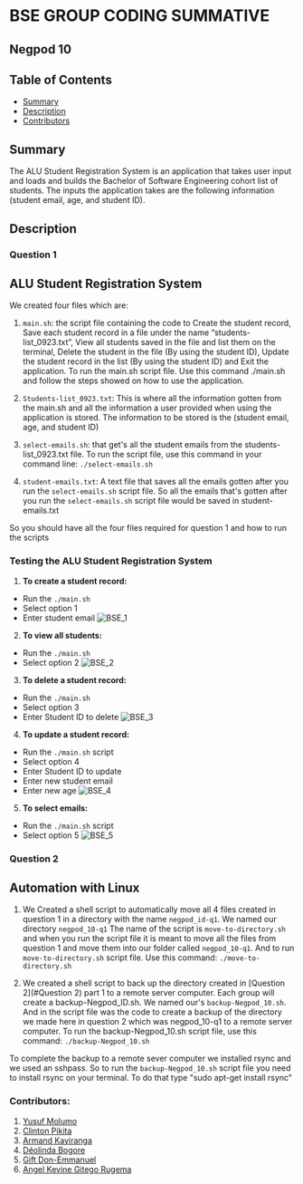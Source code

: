 # BSE GROUP CODING SUMMATIVE

## Negpod 10

## Table of Contents
- [Summary](#Summary)
- [Description](#Description)
- [Contributors](#Contributors)
  
## Summary
The ALU Student Registration System is an application that takes user input and loads and builds the Bachelor of Software Engineering cohort list of students. The inputs the application takes are the following information (student email, age, and student ID).

## Description

### Question 1
## ALU Student Registration System

We created four files which are:
1. `main.sh`: the script file containing the code to Create the student record, Save each student record in a file under the name “students-list_0923.txt”, View all students saved in the file and list them on the terminal, Delete the student in the file (By using the student ID), Update the student record in the list (By using the student ID) and Exit the application. To run the main.sh script file. Use this command ./main.sh and follow the steps showed on how to use the application.
   
2. `Students-list_0923.txt`: This is where all the information gotten from the main.sh and all the information a user provided when using the application is stored. The information to be stored is the (student email, age, and student ID)

3. `select-emails.sh`: that get's all the student emails from the students-list_0923.txt file. To run the script file, use this command in  your command line:
 `./select-emails.sh`

4. `student-emails.txt`: A text file that saves all the emails gotten after you run the `select-emails.sh` script file. So all the emails that's gotten after you run the `select-emails.sh` script file would be saved in student-emails.txt

So you should have all the four files required for question 1 and how to run the scripts

### Testing the ALU Student Registration System
1. **To create a student record:**
- Run  the `./main.sh`
- Select option 1
- Enter student email
![BSE_1](https://github.com/yusufmolumo/group10codingsummative2/assets/112552126/ba8e7c61-dcaf-46af-b330-4a2736a12f31)

2. **To view all students:**
- Run the `./main.sh`
- Select option 2
![BSE_2](https://github.com/yusufmolumo/group10codingsummative2/assets/112552126/2dbcf24e-ef04-4113-b6a4-89dcea06dea4)

3. **To delete a student record:**
- Run the `./main.sh`
- Select option 3
- Enter Student ID to delete
![BSE_3](https://github.com/yusufmolumo/group10codingsummative2/assets/112552126/5566857a-8a77-4e9c-af00-ea1d54b77494)

4. **To update a student record:**
- Run the `./main.sh` script
- Select option 4
- Enter Student ID to update
- Enter new student email
- Enter new age
![BSE_4](https://github.com/yusufmolumo/group10codingsummative2/assets/112552126/f35a0a18-43d1-47ec-b776-67ad88ee46bc)

5. **To select emails:**
- Run the `./main.sh` script
- Select option 5
![BSE_5](https://github.com/yusufmolumo/group10codingsummative2/assets/112552126/904506ee-25aa-4548-813e-c89f0affbbd4)

### Question 2
## Automation with Linux

1. We Created a shell script to automatically move all 4 files created in question 1 in a directory with the name `negpod_id-q1`. We named our directory `negpod_10-q1`
The name of the script is `move-to-directory.sh` and when you run the script file it is meant to move all the files from question 1 and move them into our folder called `negpod_10-q1`. And to run `move-to-directory.sh` script file. Use this command:
`./move-to-directory.sh`

2. We created a shell script to back up the directory created in [Question 2](#Question 2) part 1 to a remote server computer. Each group will create a backup-Negpod_ID.sh. We named our's `backup-Negpod_10.sh`. And in the script file was the code to create a backup of the directory we made here in question 2 which was negpod_10-q1 to a remote server computer. To run the backup-Negpod_10.sh script file, use this command:
 `./backup-Negpod_10.sh`

To complete the backup to a remote sever computer we installed rsync and we used an sshpass. So to run the `backup-Negpod_10.sh` script file you need to install rsync on your terminal.
To do that type "sudo apt-get install rsync"

### Contributors:
1. [Yusuf Molumo](https://github.com/yusufmolumo)
2. [Clinton Pikita](https://github.com/Clint07-datascientist)
3. [Armand Kayiranga](https://github.com/Armandkay)
4. [Déolinda Bogore](https://github.com/Deolinda1506)
5. [Gift Don-Emmanuel](https://github.com/Giftiee001)
6. [Angel Kevine Gitego Rugema](https://github.com/AngeGitego)
